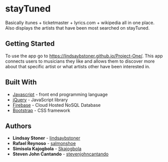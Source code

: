 # stayTuned
Basically itunes + ticketmaster + lyrics.com + wikipedia all in one place. Also displays the artists that have been most searched on stayTuned.

## Getting Started
To use the app go to https://lindsaybstoner.github.io/Project-One/.
This app connects users to musicians they like and allows them to discover more about that specific artist or what artists other have been interested in.

## Built With
* [Javascript](https://www.javascript.com/) - front end programming language
* [jQuery](https://jquery.com/) - JavaScript library
* [Firebase](https://firebase.google.com) - Cloud Hosted NoSQL Database 
* [Bootstrap](https://getbootstrap.com/) - CSS framework

## Authors
* **Lindsay Stoner** - [lindsaybstoner](https://github.com/lindsaybstoner)
* **Rafael Reynoso** - [salmonshoe](https://github.com/salmonshoe)
* **Simisola Kajogbola** - [Skajogbola](https://github.com/Skajogbola)
* **Steven John Cantando** - [stevenjohncantando](https://github.com/stevenjohncantando)
